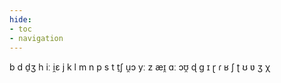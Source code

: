 ```yaml
---
hide:
- toc
- navigation
---
```

b
d
d̠ʒ
h
iː
i̯ɛ
j
k
l
m
n
p
s
t
t̠ʃ
u̯ɔ
yː
z
æɪ̯
ɑː
ɔʊ̯
ɖ
ɡ
ɪ
ɽ
ɾ
ʁ
ʃ
ʈ
ʊ
ʋ
ʒ
χ
